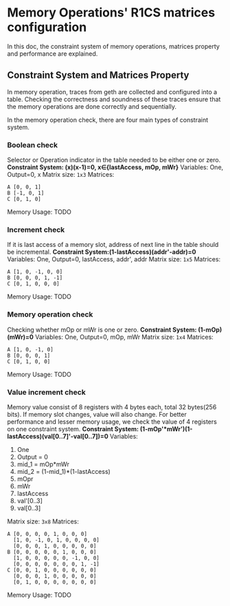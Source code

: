 # Memory Operations' R1CS matrices configuration

In this doc, the constraint system of memory operations, matrices property and performance are explained.

## Constraint System and Matrices Property

In memory operation, traces from geth are collected and configured into a table. Checking the correctness and soundness of these traces ensure that the memory operations are done correctly and sequentially.

In the memory operation check, there are four main types of constraint system.

### Boolean check

Selector or Operation indicator in the table needed to be either one or zero.
**Constraint System: (x)(x-1)=0, x∈{lastAccess, mOp, mWr}**
Variables: One, Output=0, x
Matrix size: `1x3`
Matrices:

```
A [0, 0, 1]
B [-1, 0, 1]
C [0, 1, 0]
```

Memory Usage: TODO

### Increment check

If it is last access of a memory slot, address of next line in the table should be incremental.
**Constraint System:(1-lastAccess)(addr'-addr)=0**
Variables: One, Output=0, lastAccess, addr', addr
Matrix size: `1x5`
Matrices:

```
A [1, 0, -1, 0, 0]
B [0, 0, 0, 1, -1]
C [0, 1, 0, 0, 0]
```

Memory Usage: TODO

### Memory operation check

Checking whether mOp or mWr is one or zero.
**Constraint System: (1-mOp)(mWr)=0**
Variables: One, Output=0, mOp, mWr
Matrix size: `1x4`
Matrices:

```
A [1, 0, -1, 0]
B [0, 0, 0, 1]
C [0, 1, 0, 0]
```

Memory Usage: TODO

### Value increment check

Memory value consist of 8 registers with 4 bytes each, total 32 bytes(256 bits). If memory slot changes, value will also change. For better performance and lesser memory usage, we check the value of 4 registers on one constraint system.
**Constraint System: (1-mOp'\*mWr')(1-lastAccess)(val[0..7]'-val[0..7])=0**
Variables:

1. One
2. Output = 0
3. mid_1 = mOp\*mWr
4. mid_2 = (1-mid_1)\*(1-lastAccess)
5. mOpr
6. mWr
7. lastAccess
8. val'[0..3]
9. val[0..3]

Matrix size: `3x8`
Matrices:

```
A [0, 0, 0, 0, 1, 0, 0, 0]
  [1, 0, -1, 0, 1, 0, 0, 0, 0]
  [0, 0, 0, 1, 0, 0, 0, 0, 0]
B [0, 0, 0, 0, 0, 1, 0, 0, 0]
  [1, 0, 0, 0, 0, 0, -1, 0, 0]
  [0, 0, 0, 0, 0, 0, 0, 1, -1]
C [0, 0, 1, 0, 0, 0, 0, 0, 0]
  [0, 0, 0, 1, 0, 0, 0, 0, 0]
  [0, 1, 0, 0, 0, 0, 0, 0, 0]
```

Memory Usage: TODO
